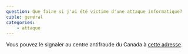 ```yaml
---
question: Que faire si j'ai été victime d'une attaque informatique?
cible: general
categories:
    - attaque
---
```

Vous pouvez le signaler au centre antifraude du Canada à [cette adresse](http://www.antifraudcentre-centreantifraude.ca/reportincident-signalerincident/index-fra.htm).

